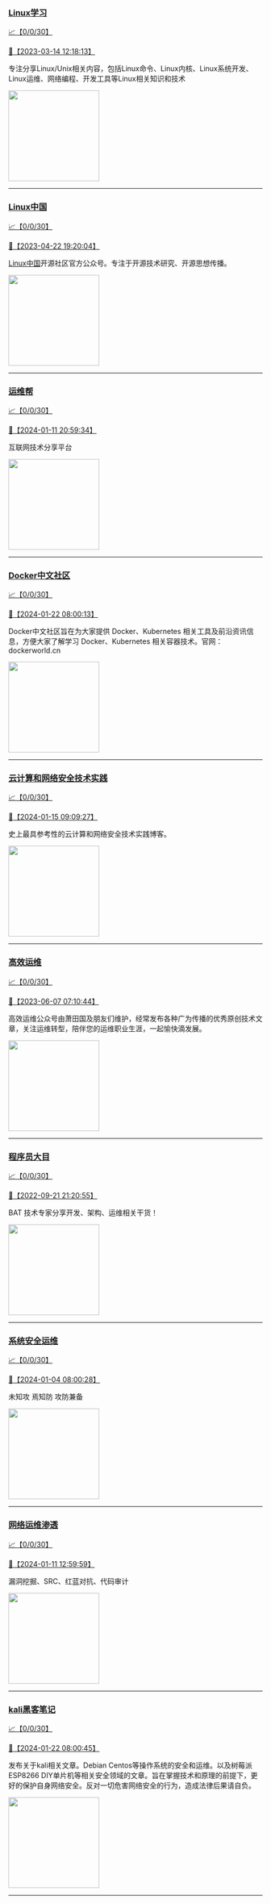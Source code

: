 
### [Linux学习](http://wechat.doonsec.com/wechat_echarts/?biz=MzI4MDEwNzAzNg==)

[:chart_with_upwards_trend:【0/0/30】](http://wechat.doonsec.com/wechat_echarts/?biz=MzI4MDEwNzAzNg==)

[:camera_flash:【2023-03-14 12:18:13】](https://mp.weixin.qq.com/s?__biz=MzI4MDEwNzAzNg==&mid=2649460110&idx=2&sn=d76412a9e0687ffe50c359ea4332a1a2&chksm=f3a2acfdc4d525ebb2f44288f886f46ce16507e0305ee1fcc74cb305757dd68610e87f461665&scene=27#wechat_redirect)

专注分享Linux/Unix相关内容，包括Linux命令、Linux内核、Linux系统开发、Linux运维、网络编程、开发工具等Linux相关知识和技术

<img align="top" width="180" src="http://open.weixin.qq.com/qr/code?username=gh_cb990d3ccd5f" alt="" />

---


### [Linux中国](http://wechat.doonsec.com/wechat_echarts/?biz=MjM5NjQ4MjYwMQ==)

[:chart_with_upwards_trend:【0/0/30】](http://wechat.doonsec.com/wechat_echarts/?biz=MjM5NjQ4MjYwMQ==)

[:camera_flash:【2023-04-22 19:20:04】](https://mp.weixin.qq.com/s?__biz=MjM5NjQ4MjYwMQ==&mid=2664678930&idx=3&sn=e1cd00ae476511afb34f4785124fb41a&chksm=bdcffd548ab87442b492af73b3af4e275b5439bd53b739798b806ed6947ab03e47e8efbe9a59&scene=27#wechat_redirect)

[Linux中国](https://linux.cn/)开源社区官方公众号。专注于开源技术研究、开源思想传播。

<img align="top" width="180" src="http://open.weixin.qq.com/qr/code?username=gh_52ef55f8adfd" alt="" />

---


### [运维帮](http://wechat.doonsec.com/wechat_echarts/?biz=MzA3MzYwNjQ3NA==)

[:chart_with_upwards_trend:【0/0/30】](http://wechat.doonsec.com/wechat_echarts/?biz=MzA3MzYwNjQ3NA==)

[:camera_flash:【2024-01-11 20:59:34】](https://mp.weixin.qq.com/s?__biz=MzA3MzYwNjQ3NA==&mid=2651301287&idx=1&sn=cdcac0d3c0d373e3d7478633cc77e54d&chksm=859c45643a67b8ca5dd1fc48298886e90bf34c936128d6c4fc9453cd834a75908c2f8856beaa&scene=27#wechat_redirect)

互联网技术分享平台

<img align="top" width="180" src="http://open.weixin.qq.com/qr/code?username=gh_445a39329cd8" alt="" />

---


### [Docker中文社区](http://wechat.doonsec.com/wechat_echarts/?biz=MzI1NzI5NDM4Mw==)

[:chart_with_upwards_trend:【0/0/30】](http://wechat.doonsec.com/wechat_echarts/?biz=MzI1NzI5NDM4Mw==)

[:camera_flash:【2024-01-22 08:00:13】](https://mp.weixin.qq.com/s?__biz=MzI1NzI5NDM4Mw==&mid=2247496719&idx=1&sn=13d4e3ff6058ba489a51604813f0fa24&chksm=eb14850dfe8a89f7cce001e5f4266922f2abd8ceee4343b86fbedbb00353d8fcf213fa02e348&scene=27&key=abe979c9663eced1636f037fd42734a8e08ef1be1f0979ac78b007a8be16c2dc1546fad59b87bae4975d62668202d0018835e94e6c301504d7c448ea432a33eac53673482763bd013a58887b487300a52bfce67a0b0b6dca17961132d5cff24eaeca59c68da213700e71d3ba0b10a1aeb89f4d46e69d5cfddec2be981746a216&ascene=15&uin=NTY2NTA4NjQ%3D&devicetype=Windows+10+x64&version=63060012&lang=zh_CN&session_us=gh_f64291c6fcef&countrycode=AL&exportkey=n_ChQIAhIQicNXVdwn9wEmxzW6evGJzRLuAQIE97dBBAEAAAAAAPzVCjp4QPwAAAAOpnltbLcz9gKNyK89dVj0dOTUYnfueJmRjoEx5AuG0RmOBOGScAQRoIxqhY%2FHbEnlCXJNI0lWgKxet0o67TeeP3yU2I1pMnxTdFOoM7wWBIyjZT3Be0PIm8%2FK0%2FLYJ5ArvIa4QWZBJGIF48IEng6c8z%2FFcH1DjfT%2BfhQJ4wvimjIsQoA9T796qcDAIrFBRoR07YsRip4%2F1Oau17kTa44GOPcWl9SIfhRcYGjKFigLsb%2BbsvjkYU5rs22z7aJHAI1E%2FdeNvmkqBYqQRI1vj2b8B9%2Bu%2FeGqwPM%3D&acctmode=0&pass_ticket=lu%2FdA7mpCYdLRmXcDCsXGkAOSe%2BwbIAcyIsf8mNOPcMwIZMwwdVBHHqdO0H665%2Ft%2BYjc%2BPptdHhBAO1%2F8ncLvw%3D%3D&wx_header=0&fontgear=2&scene=27#wechat_redirect)

Docker中文社区旨在为大家提供 Docker、Kubernetes 相关工具及前沿资讯信息，方便大家了解学习 Docker、Kubernetes 相关容器技术。官网：dockerworld.cn

<img align="top" width="180" src="http://open.weixin.qq.com/qr/code?username=gh_8620cb9f61a5" alt="" />

---


### [云计算和网络安全技术实践](http://wechat.doonsec.com/wechat_echarts/?biz=MzA3MjM5MDc2Nw==)

[:chart_with_upwards_trend:【0/0/30】](http://wechat.doonsec.com/wechat_echarts/?biz=MzA3MjM5MDc2Nw==)

[:camera_flash:【2024-01-15 09:09:27】](https://mp.weixin.qq.com/s?__biz=MzA3MjM5MDc2Nw==&mid=2650748185&idx=1&sn=f027f6cd75de8f740d7dc61428cb2d94&chksm=8649e8d95400738249540020d8036e9ac9f76bea27d146ca272b187023e0f1ee86d9ec12c4f1&scene=27&key=04097cc0b59880fc3f1c88ab59e01d75f05272e3f30b596e79833bd9cf49a5a3d5a441f9e7cedb3bc4cd9b4fde65a2441881e28bc8e8d514d19919216297eab982593914492c8d8df640ee0aa0e8135ce76a3b8d1ffe29ede4a56f47b7dab98c3aea85f74487d2466c266e3b32f69d096f12e37c5eaac23ea3b0b8604e4df809&ascene=0&uin=MjM2NjMzNTUwNA%3D%3D&devicetype=Windows+10+x64&version=63060012&lang=zh_CN&countrycode=BJ&exportkey=n_ChQIAhIQrdY3DAozuojhTsU9GzO%2B4BLgAQIE97dBBAEAAAAAAP2aC7C%2ByjYAAAAOpnltbLcz9gKNyK89dVj0IJ%2FBG07Ee59juh8If5n%2FmmTHXLTXY2A%2BCG42TELuJMnifx%2FGiJMHn2GFMUO0%2BD03koQOQ5YAYXAX7cBL9kKzKy3ZOZDoJnaIiv%2BCZwbd48lRYTtrKtOHMk2fLivMeFpS61anT7qWPaX%2FVcaP6gcouXhU6s1VWVOB6CHTePZExvQRBWBeEuDGrJk3AKMmuP5X8XxSX6t%2B0j2U9Gc8F%2FCWuZNsmvxThgQ2WKUXUNWI3eYSR8GWUJw9Bo2d&acctmode=0&pass_ticket=bkeL0TANgPy4V%2BsegbBfbHqbE5yN%2FuXezGDA2PFziBejIY2Tzv6g64kbnWmkcIBsJxL5fnElPCS0axQ9PW9j3Q%3D%3D&wx_header=0&fontgear=2&scene=27#wechat_redirect)

史上最具参考性的云计算和网络安全技术实践博客。

<img align="top" width="180" src="http://open.weixin.qq.com/qr/code?username=gh_34d6b0cb5633" alt="" />

---


### [高效运维](http://wechat.doonsec.com/wechat_echarts/?biz=MzA4Nzg5Nzc5OA==)

[:chart_with_upwards_trend:【0/0/30】](http://wechat.doonsec.com/wechat_echarts/?biz=MzA4Nzg5Nzc5OA==)

[:camera_flash:【2023-06-07 07:10:44】](https://mp.weixin.qq.com/s?__biz=MzA4Nzg5Nzc5OA==&mid=2651734637&idx=4&sn=2e47f69f965e98f599fed75ddb3837ef&chksm=8bc881c4bcbf08d2df71b5670c0499709a5281229287b15d178de64108ac464cd1f023287884&scene=27#wechat_redirect)

高效运维公众号由萧田国及朋友们维护，经常发布各种广为传播的优秀原创技术文章，关注运维转型，陪伴您的运维职业生涯，一起愉快滴发展。

<img align="top" width="180" src="http://open.weixin.qq.com/qr/code?username=gh_0fdeda7cb50a" alt="" />

---


### [程序员大目](http://wechat.doonsec.com/wechat_echarts/?biz=MzI4ODQ3NjE2OA==)

[:chart_with_upwards_trend:【0/0/30】](http://wechat.doonsec.com/wechat_echarts/?biz=MzI4ODQ3NjE2OA==)

[:camera_flash:【2022-09-21 21:20:55】](https://mp.weixin.qq.com/s?__biz=MzI4ODQ3NjE2OA==&mid=2247500356&idx=1&sn=69754a844e3a51a5427a0efec6aa45bd&chksm=ec3f5f23db48d6353810ef9157baf1fc90adbd884423aba73bd00450e5e6777e6e46dbe30489&scene=27&key=512fb80aa4f22d2a8ac8a7af6059d9b697eaef75ed0476d4690fc363cab93d636f7775d20d20fd3b1cd8bc051e62783ef79a2497a6b927846f0446f0af1324426177ebc087d480f11223e6aa409b2a26ab3d9ac220856bd51003dc89dc5306590dc812175fea69cf84266821b6f428181384d29a2d5a699f58c3d897ce4f980a&ascene=15&uin=MTA3Mzc3OTIzNQ%3D%3D&devicetype=Windows+Server+2016+x64&version=63070517&lang=zh_CN&session_us=gh_5f81484d311e&exportkey=AfaIj87lbeDD6CwHew4i%2FSM%3D&acctmode=0&pass_ticket=nP6spRM8hMyiazMifMuFetRdSji3u6F4iU1PoNglFE6zGbwDRWX%2F4QyvCBMQQBay&wx_header=0&fontgear=2&scene=27#wechat_redirect)

BAT 技术专家分享开发、架构、运维相关干货！

<img align="top" width="180" src="http://open.weixin.qq.com/qr/code?username=gh_e6849e368b5f" alt="" />

---


### [系统安全运维](http://wechat.doonsec.com/wechat_echarts/?biz=Mzk0NjE0NDc5OQ==)

[:chart_with_upwards_trend:【0/0/30】](http://wechat.doonsec.com/wechat_echarts/?biz=Mzk0NjE0NDc5OQ==)

[:camera_flash:【2024-01-04 08:00:28】](https://mp.weixin.qq.com/s?__biz=Mzk0NjE0NDc5OQ==&mid=2247522764&idx=2&sn=5b046ab7f2c31ef2d9cecf8f41d3fb98&chksm=c2110a4cab9abf7cf129a207eb68761a52f9159524059c5e0d2ca88895e7b673bf06845e5995&scene=27#wechat_redirect)

未知攻 焉知防 攻防兼备

<img align="top" width="180" src="http://open.weixin.qq.com/qr/code?username=gh_2c298b630170" alt="" />

---


### [网络运维渗透](http://wechat.doonsec.com/wechat_echarts/?biz=MzA3MjMxODUwNg==)

[:chart_with_upwards_trend:【0/0/30】](http://wechat.doonsec.com/wechat_echarts/?biz=MzA3MjMxODUwNg==)

[:camera_flash:【2024-01-11 12:59:59】](https://mp.weixin.qq.com/s?__biz=MzA3MjMxODUwNg==&mid=2247486338&idx=1&sn=a3c369eb24d1c8e08490f3942159dd64&chksm=9eac6448f21ee9b026eef6f33120562027b8176e695d02156453d395d62a7119a00be69eed7e&scene=27#wechat_redirect)

漏洞挖掘、SRC、红蓝对抗、代码审计

<img align="top" width="180" src="http://open.weixin.qq.com/qr/code?username=gh_304f5239b3b0" alt="" />

---


### [kali黑客笔记](http://wechat.doonsec.com/wechat_echarts/?biz=MzkxMzIwNTY1OA==)

[:chart_with_upwards_trend:【0/0/30】](http://wechat.doonsec.com/wechat_echarts/?biz=MzkxMzIwNTY1OA==)

[:camera_flash:【2024-01-22 08:00:45】](https://mp.weixin.qq.com/s?__biz=MzkxMzIwNTY1OA==&mid=2247502776&idx=1&sn=774d76f7755d8e31e7e0f63e139e63f2&chksm=c0c0e0d7d2a1689e142cffb6d001a116fbf8970e9996affe8170335784e8bff3c1132fb02dfb&scene=27&key=200f9e9e1b7be3f467fee37edad3f35edfb34d4a20864382fa6bd55646fe19ea4e2494f0855632287ac3cb316fb18835182c49c8f8b5ce0570054f677b660042abf51da6438eadac853e534d8dd4e4cef12230d9785e13dea16e2acf0edf82b0bb1a723a6b4ca64bcab5e0f9909706708b5815851feaed48f692dda949fb174e&ascene=15&uin=NTY2NTA4NjQ%3D&devicetype=Windows+10+x64&version=63060012&lang=zh_CN&session_us=gh_fbe44f10fc3d&countrycode=AL&exportkey=n_ChQIAhIQlg2AgYNMZ5AyprEfq5P%2BdRLuAQIE97dBBAEAAAAAAFTKKvD72ukAAAAOpnltbLcz9gKNyK89dVj00k6PIAnQUXkSvUCKdQykkhx9P%2FdjQWziLZ7dXCWBmnmfenGxmNoDeXU3e0k1q2YBogSawqqBoZMPB%2F5gfMMA8DteuhhFOB6Gv2CIz2x8ew7CKzM3p0WOULVAvVVN2voHdQ0gG05BTBi2acSrhJVTUxvzmLH%2F%2F3zLaJZEGq6H%2Bkw%2Fr9PUFNowUNhtV0mz16%2B%2B%2BRJjbUemhWLgSYhodoDcyeEE4srB5JHEsxRKY3qBboyPx3%2FjGEGTPq1N78rF1aXPfPMQM7wcrII%3D&acctmode=0&pass_ticket=lu%2FdA7mpCYdLRmXcDCsXGkAOSe%2BwbIAcyIsf8mNOPcPCmH6s4ICiEgEekOAqvUvUjmK1PjYsLzUBkjADNY%2BFkg%3D%3D&wx_header=0&fontgear=2&scene=27#wechat_redirect)

发布关于kali相关文章。Debian Centos等操作系统的安全和运维。以及树莓派 ESP8266 DIY单片机等相关安全领域的文章。旨在掌握技术和原理的前提下，更好的保护自身网络安全。反对一切危害网络安全的行为，造成法律后果请自负。

<img align="top" width="180" src="http://open.weixin.qq.com/qr/code?username=gh_fbcaf351ddc1" alt="" />

---

